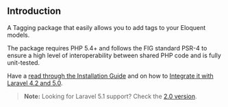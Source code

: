 ## Introduction

A Tagging package that easily allows you to add tags to your Eloquent models.

The package requires PHP 5.4+ and follows the FIG standard PSR-4 to ensure a high level of interoperability between shared PHP code and is fully unit-tested.

Have a [read through the Installation Guide](#installation) and on how to [Integrate it with Laravel 4.2 and 5.0](#laravel).

> **Note:** Looking for Laravel 5.1 support? Check the [2.0 version](https://cartalyst.com/manual/tags/2.0).
